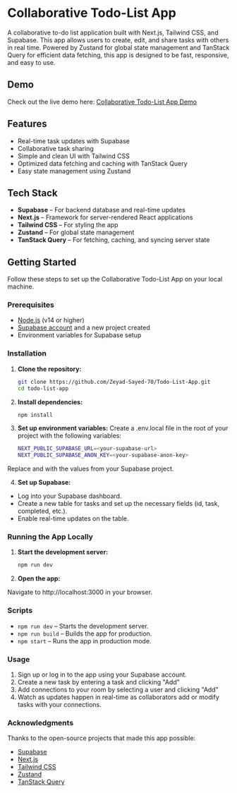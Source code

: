 # Collaborative Todo-List App

A collaborative to-do list application built with Next.js, Tailwind CSS, and Supabase. This app allows users to create, edit, and share tasks with others in real time. Powered by Zustand for global state management and TanStack Query for efficient data fetching, this app is designed to be fast, responsive, and easy to use.

## Demo

Check out the live demo here: [Collaborative Todo-List App Demo](https://todo-list-app-pi-pink.vercel.app/)

## Features

- Real-time task updates with Supabase
- Collaborative task sharing
- Simple and clean UI with Tailwind CSS
- Optimized data fetching and caching with TanStack Query
- Easy state management using Zustand

## Tech Stack

- **Supabase** – For backend database and real-time updates
- **Next.js** – Framework for server-rendered React applications
- **Tailwind CSS** – For styling the app
- **Zustand** – For global state management
- **TanStack Query** – For fetching, caching, and syncing server state

## Getting Started

Follow these steps to set up the Collaborative Todo-List App on your local machine.

### Prerequisites

- [Node.js](https://nodejs.org/) (v14 or higher)
- [Supabase account](https://supabase.io/) and a new project created
- Environment variables for Supabase setup

### Installation

1. **Clone the repository:**

   ```bash
   git clone https://github.com/Zeyad-Sayed-70/Todo-List-App.git
   cd todo-list-app

2. **Install dependencies:**

   ```bash
   npm install

3. **Set up environment variables:**
Create a .env.local file in the root of your project with the following variables:
   ```bash
   NEXT_PUBLIC_SUPABASE_URL=<your-supabase-url>
   NEXT_PUBLIC_SUPABASE_ANON_KEY=<your-supabase-anon-key>

  Replace <your-supabase-url> and <your-supabase-anon-key> with the values from your Supabase project.


4. **Set up Supabase:**

- Log into your Supabase dashboard.
- Create a new table for tasks and set up the necessary fields (id, task, completed, etc.).
- Enable real-time updates on the table.

### Running the App Locally
1. **Start the development server:**

    ```bash
    npm run dev

2. **Open the app:**

  Navigate to http://localhost:3000 in your browser.

### Scripts
- <code>npm run dev</code> – Starts the development server.
- <code>npm run build</code> – Builds the app for production.
- <code>npm start</code> – Runs the app in production mode.
  
### Usage
1. Sign up or log in to the app using your Supabase account.
2. Create a new task by entering a task and clicking "Add"
3. Add connections to your room by selecting a user and clicking "Add"
4. Watch as updates happen in real-time as collaborators add or modify tasks with your connections.


### Acknowledgments
Thanks to the open-source projects that made this app possible:

- [Supabase](https://supabase.com/)
- [Next.js](https://nextjs.org/)
- [Tailwind CSS](https://tailwindcss.com/)
- [Zustand](https://www.npmjs.com/package/zustand)
- [TanStack Query](https://tanstack.com/)
